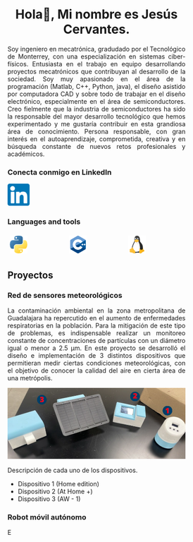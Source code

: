 <style>
* {
  box-sizing: border-box;
}

.column {
  float: left;
  width: 33.33%;
  padding: 5px;
}

/* Clearfix (clear floats) */
.row::after {
  content: "";
  clear: both;
  display: table;
}
</style>

<h1 align="center">
  Hola👋, Mi nombre es Jesús Cervantes.
</h1>
<p align="Justify">
Soy ingeniero en mecatrónica, gradudado por el Tecnológico de Monterrey, con una especialización en sistemas ciber-físicos. Entusiasta en el trabajo en equipo desarrollando proyectos mecatrónicos que contribuyan al desarrollo de la sociedad. Soy muy apasionado en el área de la programación (Matlab, C++, Python, java), el diseño asistido por computadora CAD y sobre todo de trabajar en el diseño electrónico, especialmente en el área de semiconductores. Creo fielmente que la industria de semiconductores ha sido la responsable del mayor desarrollo tecnológico que hemos experimentado y me gustaría contribuir en esta grandiosa área de conocimiento. Persona responsable, con gran interés en el autoaprendizaje, comprometida, creativa y en búsqueda constante de nuevos retos profesionales y académicos.
</p>
<h3>Conecta conmigo en LinkedIn</h3>
<a href="https://www.linkedin.com/in/jesuscervantes26/" target="_blank">
  <img src="./Images/Linkedin_Icon.png" alt="LinkedIn" style="width: 50px;"/>
</a>
<h3>Languages and tools</h3>
<div class="row">
  <div class="column">
    <img src="./Images/python.png" alt="Python" style="width: 40px;">
  </div>
  <div class="column">
    <img src="./Images/C++.png" alt="C++" style="width: 40px;">
  </div>
  <div class="column">
    <img src="./Images/Linux.png" alt="Linux" style="width: 40px;">
  </div>
</div>
<h2>Proyectos</h2>
<h3>Red de sensores meteorológicos</h3>
<p align="Justify">
  La contaminación ambiental en la zona metropolitana de Guadalajara ha repercutido en el aumento de enfermedades respiratorias en la población. Para la mitigación de este tipo de problemas, es indispensable realizar un monitoreo constante de concentraciones de partículas con un diámetro igual o menor a 2.5 μm. En este proyecto se desarrolló el diseño e implementación de 3 distintos dispositivos que permitieran medir ciertas condiciones meteorológicas, con el objetivo de conocer la calidad del aire en cierta área de una metrópolis.
</p>
<div style="text-align: center;">
  <img src="./Images/Devices.png" alt="Devices" />
</div>
<p>
  Descripción de cada uno de los dispositivos.
  <ul>
    <li>Dispositivo 1 (Home edition)</li>
    <li>Dispositivo 2 (At Home +)</li>
    <li>Dispositivo 3 (AW - 1)</li>
  </ul>
</p>
<h3>Robot móvil autónomo</h3>
<p align="Justify">
  E
</p>

<!--
**JesusC26/JesusC26** is a ✨ _special_ ✨ repository because its `README.md` (this file) appears on your GitHub profile.

Here are some ideas to get you started:

- 🔭 I’m currently working on ...
- 🌱 I’m currently learning ...
- 👯 I’m looking to collaborate on ...
- 🤔 I’m looking for help with ...
- 💬 Ask me about ...
- 📫 How to reach me: ...
- 😄 Pronouns: ...
- ⚡ Fun fact: ...
-->

